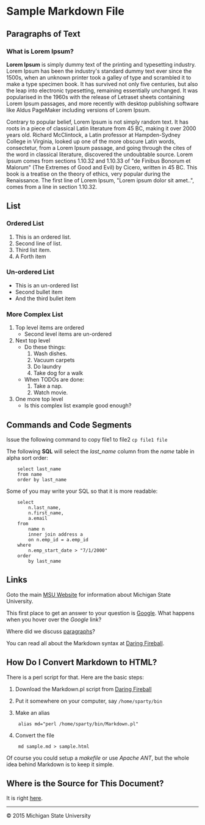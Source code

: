 <link
	href="https://rawgit.com/richelm/markdown/master/markdown.css"
	type="text/css"
	rel="stylesheet"></link>


# Sample Markdown File

[MSUID]: https://www.msu.edu "MSU Main Web Site"

<a name="paragraphs" />

## Paragraphs of Text

### What is Lorem Ipsum?

**Lorem Ipsum** is simply dummy text of the printing and typesetting industry. Lorem Ipsum has been the industry's standard dummy text ever since the 1500s, when an unknown printer took a galley of type and scrambled it to make a type specimen book. It has survived not only five centuries, but also the leap into electronic typesetting, remaining essentially unchanged. It was popularised in the 1960s with the release of Letraset sheets containing Lorem Ipsum passages, and more recently with desktop publishing software like Aldus PageMaker including versions of Lorem Ipsum.

Contrary to popular belief, Lorem Ipsum is not simply random text. It has roots in a piece of classical Latin literature from 45 BC, making it over 2000 years old. Richard McClintock, a Latin professor at Hampden-Sydney College in Virginia, looked up one of the more obscure Latin words, consectetur, from a Lorem Ipsum passage, and going through the cites of the word in classical literature, discovered the undoubtable source. Lorem Ipsum comes from sections 1.10.32 and 1.10.33 of "de Finibus Bonorum et Malorum" (The Extremes of Good and Evil) by Cicero, written in 45 BC. This book is a treatise on the theory of ethics, very popular during the Renaissance. The first line of Lorem Ipsum, "Lorem ipsum dolor sit amet..", comes from a line in section 1.10.32.

## List

### Ordered List

1. This is an ordered list.
1. Second line of list.
1. Third list item.
1. A Forth item

### Un-ordered List

* This is an un-ordered list
* Second bullet item
* And the third bullet item

### More Complex List

1. Top level items are ordered
	* Second level items are un-ordered
1. Next top level
	* Do these things:
		1. Wash dishes.
		1. Vacuum carpets
		1. Do laundry
		1. Take dog for a walk
	* When TODOs are done:
		1. Take a nap.
		1. Watch movie.
1. One more top level
	* Is this complex list example good enough?

## Commands and Code Segments

Issue the following command to copy file1 to file2 `cp file1 file`

The following **SQL** will select the *last_name* column from the *name* table in alpha sort order:

		select last_name
		from name
		order by last_name

Some of you may write your SQL so that it is more readable:

		select
			n.last_name,
			n.first_name,
			a.email
		from
			name n
			inner join address a
			on n.emp_id = a.emp_id
		where
			n.emp_start_date > "7/1/2000"
		order
			by last_name

## Links

Goto the main [MSU Website][MSUID] for information about Michigan State University.

This first place to get an answer to your question is [Google](https://google.com/ "Click here to go to Google Search"). What happens when you hover over the *Google* link?

Where did we discuss [paragraphs](#paragraphs)?

You can read all about the Markdown syntax at [Daring Fireball](http://daringfireball.net/projects/markdown/syntax "Markdown Syntax Explained").

## How Do I Convert Markdown to HTML?

There is a perl script for that. Here are the basic steps:

1. Download the Markdown.pl script from [Daring Fireball](http://daringfireball.net/projects/markdown/)
1. Put it somewhere on your computer, say `/home/sparty/bin`
1. Make an alias

		alias md="perl /home/sparty/bin/Markdown.pl"

1. Convert the file

		md sample.md > sample.html

Of course you could setup a *makefile* or use *Apache ANT*, but the whole idea behind Markdown is to keep it simple.


## Where is the Source for This Document?

It is right [here](./sample.text).

-----
&copy; 2015 Michigan State University

</body>
</html>
